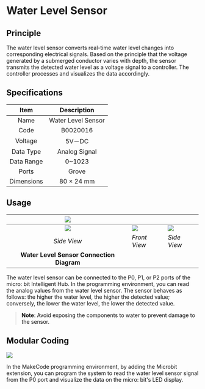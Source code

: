 # Water Level Sensor
## **<font style="color:rgb(13, 13, 13);">Principle</font>**
<font style="color:rgb(13, 13, 13);">The water level sensor converts real-time water level changes into corresponding electrical signals. Based on the principle that the voltage generated by a submerged conductor varies with depth, the sensor transmits the detected water level as a voltage signal to a controller. The controller processes and visualizes the data accordingly.</font>

## <font style="color:rgb(13, 13, 13);">Specifications</font>
| Item | **<font style="color:rgb(13, 13, 13);">Description</font>** |
| :---: | :---: |
| Name | Water Level Sensor |
| Code | B0020016 |
| <font style="color:rgb(13, 13, 13);"> Voltage</font> | 5V－DC |
| <font style="color:rgb(13, 13, 13);">Data Type</font> |  Analog<font style="color:rgb(13, 13, 13);"> Signal</font> |
| <font style="color:rgb(13, 13, 13);">Data Range</font> | <font style="color:rgb(0,0,0);">0~1023</font> |
| <font style="color:rgb(13, 13, 13);">Ports</font> | <font style="color:rgba(0, 0, 0, 0.85);">Grove </font> |
|  Dimensions   | 80 × 24 mm   |


## **<font style="color:rgb(13, 13, 13);">Usage</font>**
| ![](https://cdn.nlark.com/yuque/0/2024/png/46964359/1732790632733-a2da97b3-fa0d-41ea-bd99-3a2b0a04ac4c.png) | | |
| :---: | --- | --- |
| ![](https://cdn.nlark.com/yuque/0/2024/png/46964359/1732779873060-4327e14d-352f-4afc-8f36-6d0e0ce9b4d6.png) | ![](https://cdn.nlark.com/yuque/0/2024/png/46964359/1732779929854-8b7ea493-4c94-41e3-ba62-00fcafc0de35.png) | ![](https://cdn.nlark.com/yuque/0/2024/png/46964359/1732779955398-37150801-13b4-4034-acff-f52854a90170.png) |
| _<font style="color:rgb(13, 13, 13);">Side View</font>_ | _<font style="color:rgb(13, 13, 13);">Front View</font>_ | _<font style="color:rgb(13, 13, 13);">Side View</font>_ |
| **<font style="color:rgb(13, 13, 13);">Water Level Sensor Connection Diagram</font>** | | |


<font style="color:rgb(0,0,0);"></font><font style="color:rgb(13, 13, 13);">The water level sensor can be connected to the P0, P1, or P2 ports of the micro: bit Intelligent Hub. In the programming environment, you can read the analog values from the water level sensor. The sensor behaves as follows: the higher the water level, the higher the detected value; conversely, the lower the water level, the lower the detected value.</font>

> **<font style="color:rgb(13, 13, 13);">Note</font>**<font style="color:rgb(13, 13, 13);">: Avoid exposing the components to water to prevent damage to the sensor.</font>
>

## <font style="color:rgb(0,0,0);"></font>**<font style="color:rgb(13, 13, 13);">Modular Coding</font>**
![](https://cdn.nlark.com/yuque/0/2024/webp/46964359/1732873164525-51c3d616-9d54-4e74-8fb8-0a18be0bf3f9.webp)

<font style="color:rgb(13, 13, 13);">In the MakeCode programming environment, by adding the Microbit extension, you can program the system to read the water level sensor signal from the P0 port and visualize the data on the micro: bit's LED display.</font>

